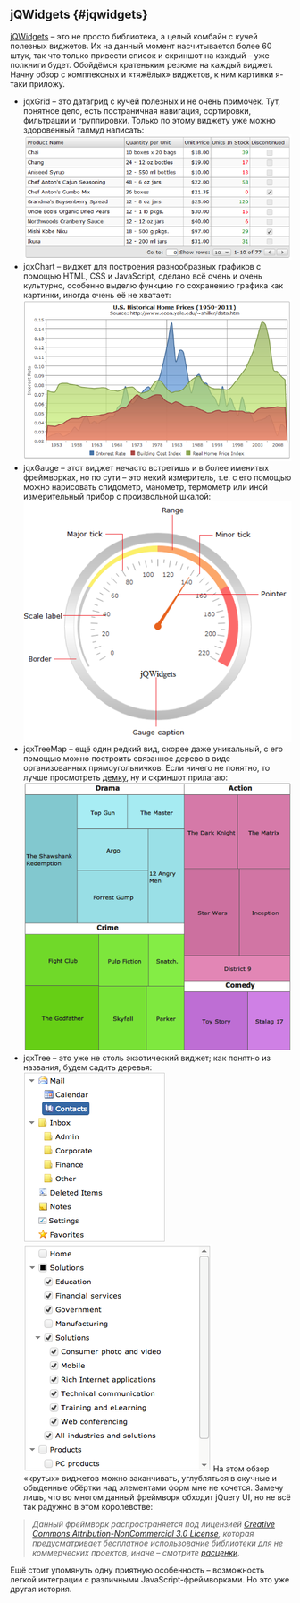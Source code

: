 ## jQWidgets {#jqwidgets}

[jQWidgets](http://www.jqwidgets.com/) – это не просто библиотека, а целый комбайн с кучей полезных виджетов. Их на данный момент насчитывается более 60 штук, так что только привести список и скриншот на каждый – уже полкниги будет. Обойдёмся кратеньким резюме на каждый виджет. Начну обзор с комплексных и «тяжёлых» виджетов, к ним картинки я-таки приложу.
* jqxGrid – это датагрид с кучей полезных и не очень примочек. Тут, понятное дело, есть постраничная навигация, сортировки, фильтрации и группировки. Только по этому виджету уже можно здоровенный талмуд написать:
  ![jqxGrid](/assets/jqxGrid.png)
* jqxChart – виджет для построения разнообразных графиков с помощью HTML, CSS и JavaScript, сделано всё очень и очень культурно, особенно выделю функцию по сохранению графика как картинки, иногда очень её не хватает:
  ![jqxChart](/assets/jqxChart.png)
* jqxGauge – этот виджет нечасто встретишь и в более именитых фреймворках, но по сути – это некий измеритель, т.е. с его помощью можно нарисовать спидометр, манометр, термометр или иной измерительный прибор с произвольной шкалой:
  ![jqxGauge](/assets/jqxGauge.png)
* jqxTreeMap – ещё один редкий вид, скорее даже уникальный, с его помощью можно построить связанное дерево в виде организованных прямоугольничков. Если ничего не понятно, то лучше просмотреть [демку](http://www.jqwidgets.com/jquery-widgets-demo/demos/jqxtreemap/index.htm), ну и скриншот прилагаю:
  ![jqxTreeMap](/assets/jqxTreeMap.png)
* jqxTree – это уже не столь экзотический виджет; как понятно из названия, будем садить деревья:
  ![jqxTree](/assets/jqxTreeFS.png)
  ![jqxTree](/assets/jqxTree.png)
На этом обзор «крутых» виджетов можно заканчивать, углубляться в скучные и обыденные обёртки над элементами форм мне не хочется. Замечу лишь, что во многом данный фреймворк обходит jQuery UI, но не всё так радужно в этом королевстве:
> _Данный фреймворк распространяется под лицензией [Creative Commons Attribution-NonCommercial 3.0 License](http://creativecommons.org/licenses/by-nc/3.0/), которая предусматривает бесплатное использование библиотеки для не коммерческих проектов, иначе – смотрите [расценки](http://www.jqwidgets.com/license/)._

Ещё стоит упомянуть одну приятную особенность – возможность легкой интеграции с различными JavaScript-фреймворками. Но это уже другая история.
